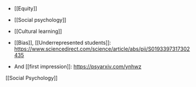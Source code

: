   - [[Equity]]
  - [[Social psychology]]
  - [[Cultural learning]]

  - [[Bias]],  [[Underrepresented students]]:
    https://www.sciencedirect.com/science/article/abs/pii/S0193397317302435

  - And [[first impression]]:
    https://psyarxiv.com/ynhwz

[[Social Psychology]]